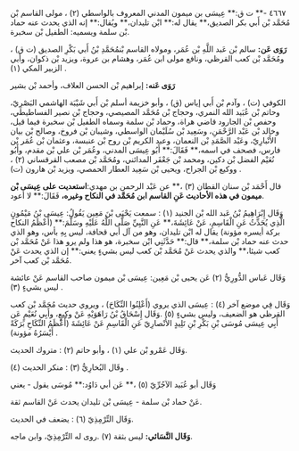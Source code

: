 ٤٦٦٧ -** ت ق:** عِيسَى بن ميمون المدني المعروف بالواسطي (٢) ، مولى القاسم بْن مُحَمَّد بْن أَبي بكر الصديق،** يقال له:** ابْن تليدان،** ويُقال:** إنه الذي يحدث عنه حماد بْن سلمة ويسميه: الطفيل بْن سخبرة.

**رَوَى عَن:** سالم بْن عَبد اللَّهِ بْن عُمَر، ومولاه القاسم بْنمُحَمَّدِ بْنُ أَبي بَكْرِ الصديق (ت ق) ، ومُحَمَّد بْن كعب القرظي، ونافع مولى ابن عُمَر، وهشام بن عروة، ويزيد بْن ذكوان، وأبي الزبير المكي (١) .

**رَوَى عَنه:** إبراهيم بْن الحسن العلاف، وأحمد بْن بشير

الكوفي (ت) ، وآدم بْن أَبي إياس (ق) ، وأبو خزيمة أسلم بْن أَبي شَيْبَة الهاشمي البَصْرِيّ، وحاتم بْن عُبَيد الله النمري، وحجاج بْن مُحَمَّد المصيصي، وحجاج بْن نصير الفساطيطي، وحفص بْن الجارود قاضي هراة، وحماد بْن سلمة وسماه الطفيل بْن سخبرة فيما قيل، وخالد بْن عَبْد الرَّحْمَنِ، وسَعِيد بْن سُلَيْمان الواسطي، وشيبان بْن فروخ، وصالح بْن بيان الأَنْبارِيّ، وعَبْد الصَّمَدِ بْن النعمان، وعبد الكريم بْن روح بْن عنبسة، وعثمان بْن عُمَر بْن فارس، فصحف في اسمه،** فَقَالَ:** أَبُو عِيسَى المدني، وعُمَر بْن علي بْن مقدم، وأَبُو نُعَيْم الفضل بْن دكين، ومحمد بْن جَعْفَر المدائني، ومُحَمَّد بْن مصعب القرقساني (٢) ، ووكيع بْن الجراح، ويحيى بْن سَعِيد العطار الحمصي، ويزيد بْن هارون (ت) .

قال أَحْمَد بْن سنان القطان (٣) ،** عن عَبْد الرحمن بن مهدي:**استعديت على عِيسَى بْن ميمون في هذه الأحاديث عَنِ القاسم ابن مُحَمَّد في النكاح وغيره،** فَقَالَ:** لا أعود.

وَقَال إِبْرَاهِيمُ بْنُ عَبد الله بْن الجنيد (١) : سمعت يَحْيَى بْنَ مَعِين يَقُولُ: عِيسَى بْنُ مَيْمُونٍ الَّذِي يُحَدِّثُ عَنِ الْقَاسِمِ، عَنْ عَائِشَةَ،** عَنِ النَّبِيِّ صَلَّى اللَّهُ عَلَيْهِ وسَلَّمَ:** (أَعْظَمُ النكاح بركة أيسره مؤونة) يقال له ابْن تليدان، وهو من آل أبي قحافة، ليس بِهِ بأس، وهو الذي حدث عنه حماد بْن سلمة،** قال:** حَدَّثَنِي ابْن سخبرة، هو هذا ولم يرو هذا عَنْ مُحَمَّد بْن كعب شيئا،** والذي يحدث عَنْ مُحَمَّد بْن كعب ليس بشيءٍ يعني:** إن الذي يحدث عَنْ مُحَمَّد بْن كعب آخر.

وَقَال عَباس الدُّورِيُّ (٢) عَن يحيى بْن مَعِين: عِيسَى بْن ميمون صاحب القاسم عَنْ عائشة ليس بشيءٍ (٣) .

وَقَال فِي موضع آخر (٤) : عِيسَى الذي يروي (أَعْلِنُوا النِّكَاحَ) ، ويروي حديث مُحَمَّد بْن كعب القرظي هو الضعيف، وليس بشيءٍ (٥) .وَقَال إِسْحَاقُ بْنُ رَاهَوَيْهِ عَنْ وكِيعٍ، وأَبِي نُعَيْمٍ عَن أَبِي عِيسَى مُوسَى بْنِ بَكْرِ بْنِ تَلِيدٍ الأَنْصارِيّ عَنِ الْقَاسِمِ عَنْ عَائِشَةَ (أَعْظَمُ النِّكَاحِ بَرَكَةً أَيْسَرُهُ مؤونة) .

وَقَال عَمْرو بْن علي (١) ، وأبو حاتم (٢) : متروك الحديث.

وقَال البُخارِيُّ (٣) : منكر الحديث (٤) .

وَقَال أبو عُبَيد الآجُرِّيّ (٥) ،** عَن أبي دَاوُد:** مُوسَى يقول - يعني

عَنْ حماد بْن سلمة - عِيسَى بْن تليدان يحدث عَنْ القاسم ثقة.

وَقَال التِّرْمِذِيّ (٦) : يضعف في الحديث.

**وَقَال النَّسَائي:** ليس بثقة (٧) .روى له التِّرْمِذِيّ، وابن ماجه.
